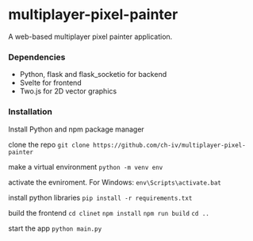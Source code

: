 # multiplayer-pixel-painter
A web-based multiplayer pixel painter application.

### Dependencies
 - Python, flask and flask_socketio for backend
 - Svelte for frontend
 - Two.js for 2D vector graphics

### Installation
Install Python and npm package manager

clone the repo
`git clone https://github.com/ch-iv/multiplayer-pixel-painter`

make a virtual environment
`python -m venv env`

activate the evniroment. For Windows:
`env\Scripts\activate.bat`

install python libraries
`pip install -r requirements.txt`

build the frontend
`cd clinet`
`npm install`
`npm run build`
`cd ..`

start the app
`python main.py`

